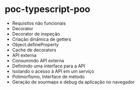 # poc-typescript-poo

- Requisitos não funcionais
- Decorator
- Decorator de inspeção
- Criação dinâmica de getters
- Object.defineProperty
- Cache de decorators
- API externa
- Consumindo API externa
- Definindo uma interface para a API
- Isolando o acesso à API em um serviço
- Polimorfismo, Interface de método
- Geração de sourmaps e debug da aplicação no navegador
